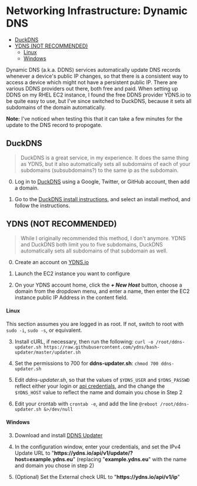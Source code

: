 <!--
SPDX-FileCopyrightText: 2021 - 2024 Eli Array Minkoff

SPDX-License-Identifier: MIT
-->

# Networking Infrastructure: Dynamic DNS

<!-- vim-markdown-toc GitLab -->

* [DuckDNS](#duckdns)
* [YDNS (NOT RECOMMENDED)](#ydns-not-recommended)
    * [Linux](#linux)
    * [Windows](#windows)

<!-- vim-markdown-toc -->

Dynamic DNS (a.k.a. DDNS) services automatically update DNS records whenever a device's public IP changes, so that there is a consistent way to access a device which might not have a persistent public IP. There are various DDNS providers out there, both free and paid. When setting up DDNS on my RHEL EC2 instance, I found the free DDNS provider YDNS.io to be quite easy to use, but I've since switched to DuckDNS, because it sets all subdomains of the domain automatically.

**Note:** I've noticed when testing this that it can take a few minutes for the update to the DNS record to propogate.

## DuckDNS

> DuckDNS is a great service, in my experience. It does the same thing as YDNS, but it also automatically sets all subdomains of each of your subdomains (subsubdomains?) to the same ip as the subdomain.

0. Log in to [DuckDNS](https://www.duckdns.org) using a Google, Twitter, or GitHub account, then add a domain.

1. Go to the [DuckDNS install instructions](https://www.duckdns.org/install.jsp), and select an install method, and follow the instructions.

## YDNS (NOT RECOMMENDED)

> While I originally recommended this method, I don't anymore. YDNS and DuckDNS both limit you to five subdomains, DuckDNS automatically sets all subdomains of that subdomain as well.

0. Create an account on [YDNS.io](https://ydns.io)

1. Launch the EC2 instance you want to configure

2. On your YDNS account home, click the ***+ New Host*** button, choose a domain from the dropdown menu, and enter a name, then enter the EC2 instance public IP Address in the content field.

#### Linux

This section assumes you are logged in as root. If not, switch to root with `sudo -i`, `sudo -s`, or equivalent.

3. Install cURL, if necessary, then run the following: `curl -o /root/ddns-updater.sh https://raw.githubusercontent.com/ydns/bash-updater/master/updater.sh`

5. Set the permissions to 700 for **ddns-updater.sh**: `chmod 700 ddns-updater.sh`

6. Edit *ddns-updater</nolink>.sh*, so that the values of `$YDNS_USER` and `$YDNS_PASSWD` reflect either your login or [api credentials](https://ydns.io/user/api), and the change the `$YDNS_HOST` value to reflect the name and domain you chose in Step 2

7. Edit your crontab with `crontab -e`, and add the line `@reboot /root/ddns-updater.sh &>/dev/null`

#### Windows

3. Download and install [DDNS Updater](https://ddnsupdater.videocoding.org/download.html)

4. In the configuration window, enter your credentials, and set the IPv4 Update URL to "**https<nolink>://ydns<nolink>.io/api/v1/update/?host=example.ydns.eu**" (replacing "**example.ydns.eu**" with the name and domain you chose in step 2)

5. (Optional) Set the External check URL to "**https<nolink>://ydns<nolink>.io/api/v1/ip**"
